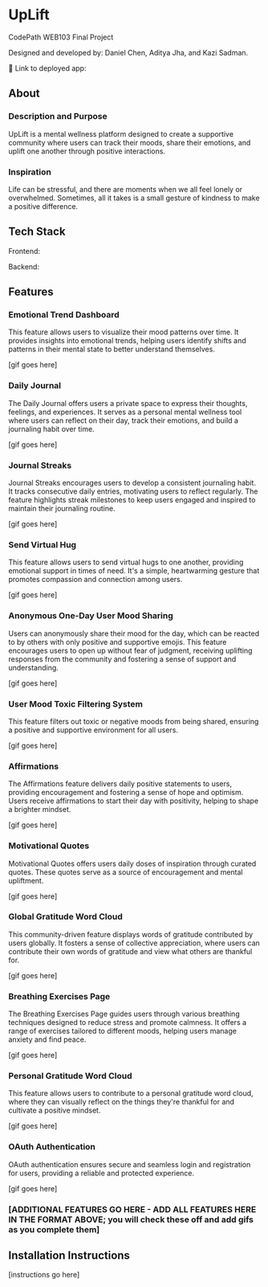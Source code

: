 # UpLift

CodePath WEB103 Final Project

Designed and developed by: Daniel Chen, Aditya Jha, and Kazi Sadman.

🔗 Link to deployed app:

## About

### Description and Purpose

UpLift is a mental wellness platform designed to create a supportive community where users can track their moods, share their emotions, and uplift one another through positive interactions.

### Inspiration

Life can be stressful, and there are moments when we all feel lonely or overwhelmed. Sometimes, all it takes is a small gesture of kindness to make a positive difference.

## Tech Stack

Frontend:

Backend:

## Features

### Emotional Trend Dashboard

This feature allows users to visualize their mood patterns over time. It provides insights into emotional trends, helping users identify shifts and patterns in their mental state to better understand themselves.

[gif goes here]

### Daily Journal

The Daily Journal offers users a private space to express their thoughts, feelings, and experiences. It serves as a personal mental wellness tool where users can reflect on their day, track their emotions, and build a journaling habit over time.

[gif goes here]

### Journal Streaks

Journal Streaks encourages users to develop a consistent journaling habit. It tracks consecutive daily entries, motivating users to reflect regularly. The feature highlights streak milestones to keep users engaged and inspired to maintain their journaling routine.

[gif goes here]

### Send Virtual Hug

This feature allows users to send virtual hugs to one another, providing emotional support in times of need. It's a simple, heartwarming gesture that promotes compassion and connection among users.

[gif goes here]

### Anonymous One-Day User Mood Sharing

Users can anonymously share their mood for the day, which can be reacted to by others with only positive and supportive emojis. This feature encourages users to open up without fear of judgment, receiving uplifting responses from the community and fostering a sense of support and understanding.

[gif goes here]

### User Mood Toxic Filtering System

This feature filters out toxic or negative moods from being shared, ensuring a positive and supportive environment for all users.

[gif goes here]

### Affirmations

The Affirmations feature delivers daily positive statements to users, providing encouragement and fostering a sense of hope and optimism. Users receive affirmations to start their day with positivity, helping to shape a brighter mindset.

[gif goes here]

### Motivational Quotes

Motivational Quotes offers users daily doses of inspiration through curated quotes. These quotes serve as a source of encouragement and mental upliftment.

[gif goes here]

### Global Gratitude Word Cloud

This community-driven feature displays words of gratitude contributed by users globally. It fosters a sense of collective appreciation, where users can contribute their own words of gratitude and view what others are thankful for.

[gif goes here]

### Breathing Exercises Page

The Breathing Exercises Page guides users through various breathing techniques designed to reduce stress and promote calmness. It offers a range of exercises tailored to different moods, helping users manage anxiety and find peace.

[gif goes here]

### Personal Gratitude Word Cloud

This feature allows users to contribute to a personal gratitude word cloud, where they can visually reflect on the things they're thankful for and cultivate a positive mindset.

[gif goes here]

### OAuth Authentication

OAuth authentication ensures secure and seamless login and registration for users, providing a reliable and protected experience.

[gif goes here]

### [ADDITIONAL FEATURES GO HERE - ADD ALL FEATURES HERE IN THE FORMAT ABOVE; you will check these off and add gifs as you complete them]

## Installation Instructions

[instructions go here]

